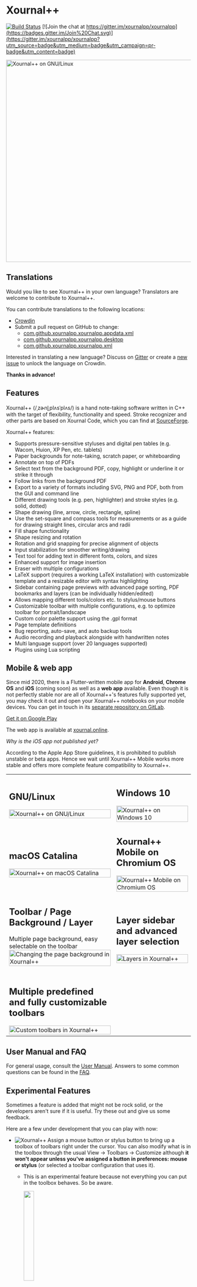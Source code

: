 # Xournal++

[![Build Status](https://dev.azure.com/xournalpp/xournalpp/_apis/build/status/CI?branchName=master)](https://dev.azure.com/xournalpp/xournalpp/_build/latest?definitionId=1&branchName=master)
[![Join the chat at https://gitter.im/xournalpp/xournalpp](https://badges.gitter.im/Join%20Chat.svg)](https://gitter.im/xournalpp/xournalpp?utm_source=badge&utm_medium=badge&utm_campaign=pr-badge&utm_content=badge)

<img src="readme/main.png" width=550px% title="Xournal++ on GNU/Linux"/>

## Translations

Would you like to see Xournal++ in your own language? Translators are welcome to contribute to Xournal++.

You can contribute translations to the following locations:
* [Crowdin](https://crowdin.com/project/xournalpp/)
* Submit a pull request on GitHub to change:
  * [com.github.xournalpp.xournalpp.appdata.xml](desktop/com.github.xournalpp.xournalpp.appdata.xml)
  * [com.github.xournalpp.xournalpp.desktop](desktop/com.github.xournalpp.xournalpp.desktop)
  * [com.github.xournalpp.xournalpp.xml](desktop/com.github.xournalpp.xournalpp.xml)

Interested in translating a new language? Discuss on [Gitter](https://gitter.im/xournalpp/xournalpp) or create a [new issue](https://github.com/xournalpp/xournalpp/issues) to unlock the language on Crowdin.

**Thanks in advance!**

## Features

Xournal++ (/ˌzɚnl̟ˌplʌsˈplʌs/) is a hand note-taking software written in C++ with the target of flexibility, functionality and speed.
Stroke recognizer and other parts are based on Xournal Code, which you can find at [SourceForge](http://sourceforge.net/projects/xournal/).

Xournal++ features:

- Supports pressure-sensitive styluses and digital pen tables (e.g. Wacom, Huion, XP Pen, etc. tablets)
- Paper backgrounds for note-taking, scratch paper, or whiteboarding
- Annotate on top of PDFs
- Select text from the background PDF, copy, highlight or underline it or strike it through
- Follow links from the background PDF
- Export to a variety of formats including SVG, PNG and PDF, both from the GUI and command line
- Different drawing tools (e.g. pen, highlighter) and stroke styles (e.g. solid, dotted)
- Shape drawing (line, arrow, circle, rectangle, spline)
- Use the set-square and compass tools for measurements or as a guide for drawing straight lines, circular arcs and radii
- Fill shape functionality
- Shape resizing and rotation
- Rotation and grid snapping for precise alignment of objects
- Input stabilization for smoother writing/drawing
- Text tool for adding text in different fonts, colors, and sizes
- Enhanced support for image insertion
- Eraser with multiple configurations
- LaTeX support (requires a working LaTeX installation) with customizable template and a resizable editor with syntax highlighting
- Sidebar containing page previews with advanced page sorting, PDF bookmarks and layers (can be individually hidden/edited)
- Allows mapping different tools/colors etc. to stylus/mouse buttons
- Customizable toolbar with multiple configurations, e.g. to optimize toolbar for portrait/landscape
- Custom color palette support using the .gpl format
- Page template definitions
- Bug reporting, auto-save, and auto backup tools
- Audio recording and playback alongside with handwritten notes
- Multi language support (over 20 languages supported)
- Plugins using Lua scripting

## Mobile & web app

Since mid 2020, there is a Flutter-written mobile app for **Android**, **Chrome OS** and **iOS** (coming soon) as well as a **web app** available. Even though it is not perfectly stable nor are all of Xournal++'s features fully supported yet, you may check it out and open your Xournal++ notebooks on your mobile devices. You can get in touch in its [separate repository on GitLab](https://gitlab.com/TheOneWithTheBraid/xournalpp_mobile).

[Get it on Google Play](https://play.google.com/store/apps/details?id=online.xournal.mobile)

The web app is available at [xournal.online](https://xournal.online).

_Why is the iOS app not published yet?_

According to the Apple App Store guidelines, it is prohibited to publish unstable or beta apps. Hence we wait until Xournal++ Mobile works more stable and offers more complete feature compatibility to Xournal++.

<table>
<tr>
<td>

## GNU/Linux

<img src="readme/main.png" width=100% title="Xournal++ on GNU/Linux"/>

</td><td>

## Windows 10

<img src="readme/main-win.png" width=100% title="Xournal++ on Windows 10"/>

</td></tr><tr><td>

## macOS Catalina

<img src="readme/main-mac.png" width=100% title="Xournal++ on macOS Catalina"/>

</td><td>

## Xournal++ Mobile on Chromium OS

<img src="https://gitlab.com/TheOneWithTheBraid/xournalpp_mobile/-/raw/master/fastlane/metadata/android/en_US/images/tenInchScreenshots/03.png" width=100% title="Xournal++ Mobile on Chromium OS"/>

</td></tr><tr><td>

## Toolbar / Page Background / Layer

Multiple page background, easy selectable on the toolbar
<img src="readme/background.png" width=100% title="Changing the page background in Xournal++"/>

</td><td>

## Layer sidebar and advanced layer selection

<img src="readme/layer.png" width=100% title="Layers in Xournal++"/>

</td></tr><tr><td>

## Multiple predefined and fully customizable toolbars

<img src="readme/toolbar.png" width=100% title="Custom toolbars in Xournal++"/>

</td></tr></table>

## User Manual and FAQ

For general usage, consult the [User
Manual](https://github.com/xournalpp/xournalpp/wiki/User-Manual). Answers to
some common questions can be found in the
[FAQ](https://github.com/xournalpp/xournalpp/wiki/Frequently-Asked-Questions-&-Problem-Solving).

## Experimental Features

Sometimes a feature is added that might not be rock solid, or the developers aren't sure if it is useful.
Try these out and give us some feedback.

Here are a few under development that you can play with now:

- <img src="readme/floatingtoolboxmbmenu.png"  title="Xournal++"/> Assign a mouse button or stylus button to bring up a toolbox of toolbars right under the cursor. You can also modify what is in the toolbox through the usual View → Toolbars → Customize although **it won't appear unless you've assigned a button in preferences: mouse or stylus** (or selected a toolbar configuration that uses it).

  - This is an experimental feature because not everything you can put in the toolbox behaves. So be aware.

    <img src="readme/floatingtoolbox.png" width=25% />

* Keep your eyes out for other experimental features in preferences as seen here:

  DrawingTools: When drawing a box, circle etc, simulate ctrl or shift modifiers by the initial direction you move the mouse.

  Action on Tool Tap: Allow a brief tap on the screen to bring up the floating toolbox and/or select an object. May work with pen and highlighter only.

   <img src="readme/moreexperimentals.png" width=50% />

## Installing

The official releases of Xournal++ can be found on the
[Releases](https://github.com/xournalpp/xournalpp/releases) page. We provide
binaries for Debian (Buster), Ubuntu (16.04), MacOS (10.15 and newer), and
Windows. For other GNU/Linux distributions (or older/newer ones), we also provide an
AppImage that is binary compatible with any distribution released around or
after Ubuntu 16.04. For installing Xournal++ Mobile on handheld devices, please check out [Xournal++ Mobile's instructions](https://gitlab.com/TheOneWithTheBraid/xournalpp_mobile#try-it-out)

**A note for Ubuntu/Debian users**: The official binaries that we provide are
only compatible with the _specific version of Debian or Ubuntu_ indicated by the
file name. For example, if you are on Ubuntu 20.04, the binary whose name
contains `Ubuntu-bionic` is _only_ compatible with Ubuntu 18.04. If your system
is not one of the specific Debian or Ubuntu versions that are supported by the
official binaries, we recommend you use either the PPA (Ubuntu only), the Flatpak, or the
AppImage.

There is also an _unstable_, [automated nightly
release](https://github.com/xournalpp/xournalpp/releases/tag/nightly) that
includes the very latest features and bug fixes.

With the help of the community, Xournal++ is also available on official repositories
of some popular GNU/Linux distros and platforms.

### Debian

On Debian bookworm and Debian sid the `xournalpp` package (stable version) is contained in the official repositories. Simply install via

```sh
sudo apt install xournalpp
```

There are also the official [Stable releases](https://github.com/xournalpp/xournalpp/releases) and
_unstable_ [automated nightly releases](https://github.com/xournalpp/xournalpp/releases/tag/nightly).

### Ubuntu and derivatives

On distros based on Ubuntu 22.04 Jammy Jellyfish (and later) the `xournalpp` package (stable version) is contained in the official repositories.
Simply install via

```sh
sudo apt install xournalpp
```

#### Stable PPA
The latest stable version is available via the following [_unofficial_ PPA](https://github.com/xournalpp/xournalpp/issues/1013#issuecomment-692656810):

```sh
sudo add-apt-repository ppa:apandada1/xournalpp-stable
sudo apt update
sudo apt install xournalpp
```

#### Unstable PPA
An _unstable_, nightly release is available for Ubuntu-based distributions via the following PPA:

```sh
sudo add-apt-repository ppa:andreasbutti/xournalpp-master
sudo apt update
sudo apt install xournalpp
```

This PPA is provided by the Xournal++ team. While it has the latest features and
bug fixes, it has also not been tested thoroughly and may break periodically (we
try our best not to break things, though).

### Fedora

The [released version of
xournalpp](https://src.fedoraproject.org/rpms/xournalpp) is available in the
[main repository](https://bodhi.fedoraproject.org/updates/?packages=xournalpp)
via _Software_ application or the following command:

```sh
sudo dnf install xournalpp
```

or

```sh
pkcon install xournalpp
```

The bleeding edge packages synced to xournalpp git master on a daily basis are available from [COPR luya/xournalpp](https://copr.fedorainfracloud.org/coprs/luya/xournalpp/).
[![Copr build status](https://copr.fedorainfracloud.org/coprs/luya/xournalpp/package/xournalpp/status_image/last_build.png)](https://copr.fedorainfracloud.org/coprs/luya/xournalpp/package/xournalpp/)

### openSUSE

On openSUSE Tumbleweed, the released version of Xournal++ is available from the
main repository:

```sh
sudo zypper in xournalpp
```

For openSUSE Leap 15.0 and earlier, use the install link from
[X11:Utilities](https://software.opensuse.org//download.html?project=X11%3AUtilities&package=xournalpp).

For all versions of openSUSE, bleeding edge packages synced to xournalpp git
master on a weekly basis are available from
[home:badshah400:Staging](https://software.opensuse.org//download.html?project=home%3Abadshah400%3AStaging&package=xournalpp).

### Arch Linux

The latest stable release is available [in the [extra]
repository](https://www.archlinux.org/packages/extra/x86_64/xournalpp/).

To build the latest state of the master branch yourself, use [this AUR
package](https://aur.archlinux.org/packages/xournalpp-git/).

### Solus

The latest stable release is available in the main repository:

```sh
sudo eopkg it xournalpp
```

### Flatpak

The Xournal++ team officially supports a [FlatHub
release](https://flathub.org/apps/details/com.github.xournalpp.xournalpp), which
can be installed with

```sh
flatpak install flathub com.github.xournalpp.xournalpp
```

Note that for Xournal++ to work properly, you must have at least one GTK theme
and one icon theme installed on Flatpak. To enable LaTeX support, you will also
need to install the TeX Live extension:

```sh
flatpak install flathub org.freedesktop.Sdk.Extension.texlive
```

The Flatpak manifest can be found at the [Xournal++ Flatpak packaging
repository](https://github.com/flathub/com.github.xournalpp.xournalpp), and all
Flatpak-related packaging issues should be reported there.

### Android and Chrome OS

Android is supported by Xournal++ Mobile. It can be downloaded either on the [Tags page](https://gitlab.com/TheOneWithTheBraid/xournalpp_mobile/-/tags) or [from Google Play](https://play.google.com/store/apps/details?id=online.xournal.mobile).

### iOS

Unfortunately, the iOS app is not published yet in the Apple App Store. See [here](#mobile--web-app) to learn, why. Anyway, in the [Building section](#building) you can learn how to build an early preview.

### Windows

Official Windows releases are provided on the [Releases
page](https://github.com/xournalpp/xournalpp/releases).

### Mac OS X

Mac OS X releases are provided on the [Releases
page](https://github.com/xournalpp/xournalpp/releases).

**Notes:**

- There have been compatibility problems with Mac OS X Catalina regarding both
  file permissions and stylus support
  ([#1772](https://github.com/xournalpp/xournalpp/issues/1772) and
  [#1757](https://github.com/xournalpp/xournalpp/issues/1757)). Unfortunately,
  we don't have the resources to adequately support Catalina at this time. Help
  would be appreciated!
- Xournal++ will be delivered with a patched GTK. Else, pressure sensitivity will not work on Mac
  [#569](https://github.com/xournalpp/xournalpp/issues/569).

## Building

[GNU/Linux Build](readme/LinuxBuild.md)

[Mac Build](readme/MacBuild.md)

[Windows Build](readme/WindowsBuild.md)

[Android Build](https://gitlab.com/TheOneWithTheBraid/xournalpp_mobile#getting-started)

[iOS Build](https://gitlab.com/TheOneWithTheBraid/xournalpp_mobile#getting-started)

## File format

The file extension `.xopp` is a gzipped XML file. PDFs are not embedded into the file, so if the PDF is deleted, the background is lost. `.xopp` is basically the same file format as `.xoj`, which is used by Xournal. Therefore, Xournal++ is able to read `.xoj` files, and can also export to `.xoj`. As soon as notes are exported to a `.xoj` file, all Xournal++ specific extensions like additional background types, are lost.

`.xopp` files can theoretically be read by Xournal, as long as you do not use any new features. Xournal does not open files that contain new attributes or unknown values, so Xournal++ will add the extension `.xopp` to all saved files to indicate the potential presence of Xournal++-only features.

All new files will be saved as `.xopp`. If an `.xoj` file that was created by Xournal is opened, the Save-As dialog will be displayed on save. If the `.xoj` file was created by Xournal++, the file will be overwritten on save and the file extension will not change.

**We are currently introducing a new file format that can efficiently store attached PDF files and other attachments internally. We will still allow for attachments that are linked to external files. Please refer to [#937](https://github.com/xournalpp/xournalpp/issues/937) for further details.**

## Building

We support building on three operating systems:

- [Linux](readme/LinuxBuild.md)
- [MacOS](readme/MacBuild.md)
- [Windows](readme/WindowsBuild.md)
- [Windows on ARM (not officially supported)](readme/WindowsBuildArm.md)

## Contributing

See [CONTRIBUTING.md](./CONTRIBUTING.md)
